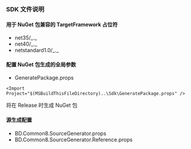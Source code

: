 ### SDK 文件说明

#### 用于 NuGet 包兼容的 TargetFramework 占位符

- net35/\_.\_
- net40/\_.\_
- netstandard1.0/\_.\_

#### 配置 NuGet 包生成的全局参数
- GeneratePackage.props
```
<Import Project="$(MSBuildThisFileDirectory)..\Sdk\GeneratePackage.props" />
```
将在 Release 时生成 NuGet 包

#### 源生成配置
- BD.Common8.SourceGenerator.props
- BD.Common8.SourceGenerator.Reference.props
